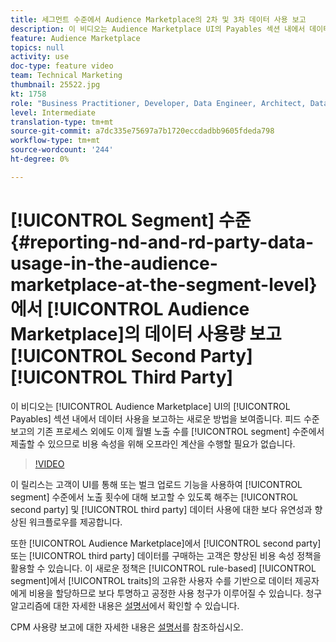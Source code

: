 ```yaml
---
title: 세그먼트 수준에서 Audience Marketplace의 2차 및 3차 데이터 사용 보고
description: 이 비디오는 Audience Marketplace UI의 Payables 섹션 내에서 데이터 사용을 보고하는 새로운 방법을 보여줍니다. 피드 수준 보고의 기존 프로세스 외에도 이제 월별 노출 수를 세그먼트 수준에서 제출할 수 있으므로 비용 속성을 위해 오프라인 계산을 수행할 필요가 없습니다.
feature: Audience Marketplace
topics: null
activity: use
doc-type: feature video
team: Technical Marketing
thumbnail: 25522.jpg
kt: 1758
role: "Business Practitioner, Developer, Data Engineer, Architect, Data Architect, Administrator, Leader"
level: Intermediate
translation-type: tm+mt
source-git-commit: a7dc335e75697a7b1720eccdadbb9605fdeda798
workflow-type: tm+mt
source-wordcount: '244'
ht-degree: 0%

---
```



# [!UICONTROL Segment] 수준 {#reporting-nd-and-rd-party-data-usage-in-the-audience-marketplace-at-the-segment-level}에서 [!UICONTROL Audience Marketplace]의 데이터 사용량 보고[!UICONTROL Second Party][!UICONTROL Third Party]

이 비디오는 [!UICONTROL Audience Marketplace] UI의 [!UICONTROL Payables] 섹션 내에서 데이터 사용을 보고하는 새로운 방법을 보여줍니다. 피드 수준 보고의 기존 프로세스 외에도 이제 월별 노출 수를 [!UICONTROL segment] 수준에서 제출할 수 있으므로 비용 속성을 위해 오프라인 계산을 수행할 필요가 없습니다.

>[!VIDEO](https://video.tv.adobe.com/v/25522/?quality=12)

이 릴리스는 고객이 UI를 통해 또는 벌크 업로드 기능을 사용하여 [!UICONTROL segment] 수준에서 노출 횟수에 대해 보고할 수 있도록 해주는 [!UICONTROL second party] 및 [!UICONTROL third party] 데이터 사용에 대한 보다 유연성과 향상된 워크플로우를 제공합니다.

또한 [!UICONTROL Audience Marketplace]에서 [!UICONTROL second party] 또는 [!UICONTROL third party] 데이터를 구매하는 고객은 향상된 비용 속성 정책을 활용할 수 있습니다. 이 새로운 정책은 [!UICONTROL rule-based] [!UICONTROL segment]에서 [!UICONTROL traits]의 고유한 사용자 수를 기반으로 데이터 제공자에게 비용을 할당하므로 보다 투명하고 공정한 사용 청구가 이루어질 수 있습니다. 청구 알고리즘에 대한 자세한 내용은 [설명서](https://experiencecloud.adobe.com/resources/help/en_US/aam/marketplace_cpm_billing.html)에서 확인할 수 있습니다.

CPM 사용량 보고에 대한 자세한 내용은 [설명서](https://experiencecloud.adobe.com/resources/help/en_US/aam/t_marketplace_report_cpm_usage.html)를 참조하십시오.